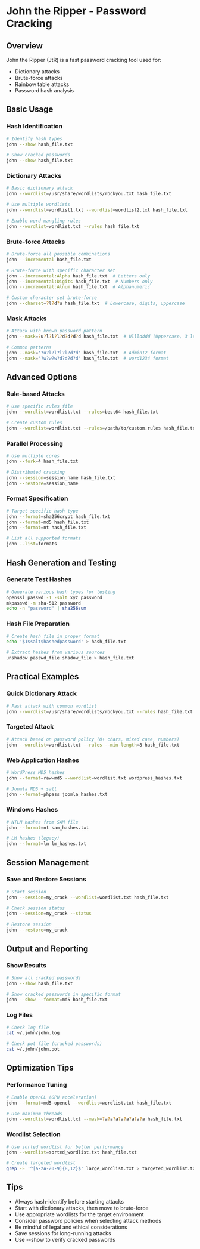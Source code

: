 # John the Ripper - Password Cracking

## Overview
John the Ripper (JtR) is a fast password cracking tool used for:
- Dictionary attacks
- Brute-force attacks
- Rainbow table attacks
- Password hash analysis

## Basic Usage

### Hash Identification
```bash
# Identify hash types
john --show hash_file.txt

# Show cracked passwords
john --show hash_file.txt
```

### Dictionary Attacks
```bash
# Basic dictionary attack
john --wordlist=/usr/share/wordlists/rockyou.txt hash_file.txt

# Use multiple wordlists
john --wordlist=wordlist1.txt --wordlist=wordlist2.txt hash_file.txt

# Enable word mangling rules
john --wordlist=wordlist.txt --rules hash_file.txt
```

### Brute-force Attacks
```bash
# Brute-force all possible combinations
john --incremental hash_file.txt

# Brute-force with specific character set
john --incremental:Alpha hash_file.txt  # Letters only
john --incremental:Digits hash_file.txt  # Numbers only
john --incremental:Alnum hash_file.txt  # Alphanumeric

# Custom character set brute-force
john --charset=?l?d?u hash_file.txt  # Lowercase, digits, uppercase
```

### Mask Attacks
```bash
# Attack with known password pattern
john --mask=?u?l?l?l?d?d?d?d hash_file.txt  # Ullldddd (Uppercase, 3 lowercase, 4 digits)

# Common patterns
john --mask='?u?l?l?l?l?d?d' hash_file.txt  # Admin12 format
john --mask='?w?w?w?d?d?d?d' hash_file.txt  # word1234 format
```

## Advanced Options

### Rule-based Attacks
```bash
# Use specific rules file
john --wordlist=wordlist.txt --rules=best64 hash_file.txt

# Create custom rules
john --wordlist=wordlist.txt --rules=/path/to/custom.rules hash_file.txt
```

### Parallel Processing
```bash
# Use multiple cores
john --fork=4 hash_file.txt

# Distributed cracking
john --session=session_name hash_file.txt
john --restore=session_name
```

### Format Specification
```bash
# Target specific hash type
john --format=sha256crypt hash_file.txt
john --format=md5 hash_file.txt
john --format=nt hash_file.txt

# List all supported formats
john --list=formats
```

## Hash Generation and Testing

### Generate Test Hashes
```bash
# Generate various hash types for testing
openssl passwd -1 -salt xyz password
mkpasswd -m sha-512 password
echo -n "password" | sha256sum
```

### Hash File Preparation
```bash
# Create hash file in proper format
echo '$1$salt$hashedpassword' > hash_file.txt

# Extract hashes from various sources
unshadow passwd_file shadow_file > hash_file.txt
```

## Practical Examples

### Quick Dictionary Attack
```bash
# Fast attack with common wordlist
john --wordlist=/usr/share/wordlists/rockyou.txt --rules hash_file.txt
```

### Targeted Attack
```bash
# Attack based on password policy (8+ chars, mixed case, numbers)
john --wordlist=wordlist.txt --rules --min-length=8 hash_file.txt
```

### Web Application Hashes
```bash
# WordPress MD5 hashes
john --format=raw-md5 --wordlist=wordlist.txt wordpress_hashes.txt

# Joomla MD5 + salt
john --format=phpass joomla_hashes.txt
```

### Windows Hashes
```bash
# NTLM hashes from SAM file
john --format=nt sam_hashes.txt

# LM hashes (legacy)
john --format=lm lm_hashes.txt
```

## Session Management

### Save and Restore Sessions
```bash
# Start session
john --session=my_crack --wordlist=wordlist.txt hash_file.txt

# Check session status
john --session=my_crack --status

# Restore session
john --restore=my_crack
```

## Output and Reporting

### Show Results
```bash
# Show all cracked passwords
john --show hash_file.txt

# Show cracked passwords in specific format
john --show --format=md5 hash_file.txt
```

### Log Files
```bash
# Check log file
cat ~/.john/john.log

# Check pot file (cracked passwords)
cat ~/.john/john.pot
```

## Optimization Tips

### Performance Tuning
```bash
# Enable OpenCL (GPU acceleration)
john --format=md5-opencl --wordlist=wordlist.txt hash_file.txt

# Use maximum threads
john --wordlist=wordlist.txt --mask=?a?a?a?a?a?a?a?a hash_file.txt
```

### Wordlist Selection
```bash
# Use sorted wordlist for better performance
john --wordlist=sorted_wordlist.txt hash_file.txt

# Create targeted wordlist
grep -E '^[a-zA-Z0-9]{8,12}$' large_wordlist.txt > targeted_wordlist.txt
```

## Tips
- Always hash-identify before starting attacks
- Start with dictionary attacks, then move to brute-force
- Use appropriate wordlists for the target environment
- Consider password policies when selecting attack methods
- Be mindful of legal and ethical considerations
- Save sessions for long-running attacks
- Use --show to verify cracked passwords